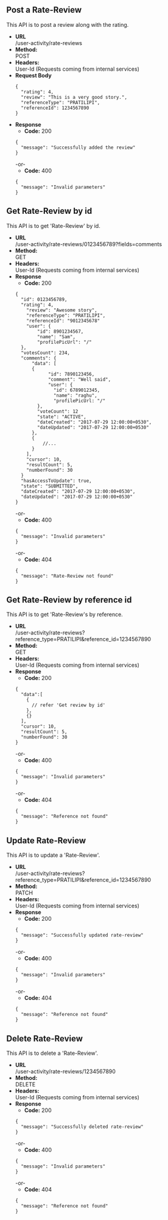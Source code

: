 **Post a Rate-Review**
----
This API is to post a review along with the rating.  
* **URL**  
  /user-activity/rate-reviews
* **Method:**  
  POST
* **Headers:**  
  User-Id (Requests coming from internal services)
* **Request Body**
  ~~~
  {
    "rating": 4,
    "review": "This is a very good story.",
    "referenceType": "PRATILIPI",
    "referenceId": 1234567890
  }
  ~~~
* **Response**  
  * **Code:** 200 
  ~~~
  {
    "message": "Successfully added the review"
  }
  ~~~   
  -or-  
  * **Code:** 400 
  ~~~
  {
    "message": "Invalid parameters"
  }
  ~~~    
  
**Get Rate-Review by id**  
----
This API is to get 'Rate-Review' by id.
* **URL**  
  /user-activity/rate-reviews/0123456789?fields=comments
* **Method:**  
  GET
* **Headers:**  
  User-Id (Requests coming from internal services)  
* **Response**  
  * **Code:** 200 
  ~~~
  {
    "id": 0123456789,
    "rating": 4, 
	  "review": "Awesome story",
	  "referenceType": "PRATILIPI",
	  "referenceId": "9012345678"
	  "user": {
		  "id": 8901234567,
		  "name": "Sam",
		  "profilePicUrl": "/"
    },
    "votesCount": 234,
    "comments": {
	    "data": [
        {
		      "id": 7890123456,
    		  "comment": "Well said",
		      "user": {
    		    "id": 6789012345,
		        "name": "raghu",
		        "profilePicUrl: "/"
          },
          "voteCount": 12
          "state": "ACTIVE",
          "dateCreated": "2017-07-29 12:00:00+0530",
          "dateUpdated": "2017-07-29 12:00:00+0530"
        },
        {
	        //...
        }
      ],
      "cursor": 10,
      "resultCount": 5,
      "numberFound": 30
    }
    "hasAccessToUpdate": true,
    "state": "SUBMITTED",
    "dateCreated": "2017-07-29 12:00:00+0530",
    "dateUpdated": "2017-07-29 12:00:00+0530"
  }
  ~~~   
  -or-  
  * **Code:** 400 
  ~~~
  {
    "message": "Invalid parameters"
  }
  ~~~
  -or-  
  * **Code:** 404 
  ~~~
  {
    "message": "Rate-Review not found"
  }
  ~~~
   
**Get Rate-Review by reference id**
----
This API is to get 'Rate-Review's by reference.
* **URL**  
  /user-activity/rate-reviews?reference_type=PRATILIPI&reference_id=1234567890
* **Method:**  
  GET
* **Headers:**  
  User-Id (Requests coming from internal services)  
* **Response**  
  * **Code:** 200 
  ~~~
  {
    "data":[
      {
        // refer 'Get review by id'
      },
      {}
    ],
    "cursor": 10,
    "resultCount": 5,
    "numberFound": 30
  }
  ~~~
  -or-  
  * **Code:** 400 
  ~~~
  {
    "message": "Invalid parameters"
  }
  ~~~
  -or-  
  * **Code:** 404 
  ~~~
  {
    "message": "Reference not found"
  }
  ~~~
  
**Update Rate-Review**  
----
This API is to update a 'Rate-Review'.
* **URL**  
  /user-activity/rate-reviews?reference_type=PRATILIPI&reference_id=1234567890
* **Method:**  
  PATCH
* **Headers:**  
  User-Id (Requests coming from internal services)  
* **Response**  
  * **Code:** 200 
  ~~~
  {
    "message": "Successfully updated rate-review"
  }
  ~~~
  -or-  
  * **Code:** 400 
  ~~~
  {
    "message": "Invalid parameters"
  }
  ~~~
  -or-  
  * **Code:** 404 
  ~~~
  {
    "message": "Reference not found"
  }
  ~~~
   
**Delete Rate-Review**  
----
This API is to delete a 'Rate-Review'.
* **URL**  
  /user-activity/rate-reviews/1234567890
* **Method:**  
  DELETE
* **Headers:**  
  User-Id (Requests coming from internal services) 
* **Response**  
  * **Code:** 200 
  ~~~
  {
    "message": "Successfully deleted rate-review"
  }
  ~~~
  -or-  
  * **Code:** 400 
  ~~~
  {
    "message": "Invalid parameters"
  }
  ~~~
  -or-  
  * **Code:** 404 
  ~~~
  {
    "message": "Reference not found"
  }
  ~~~
